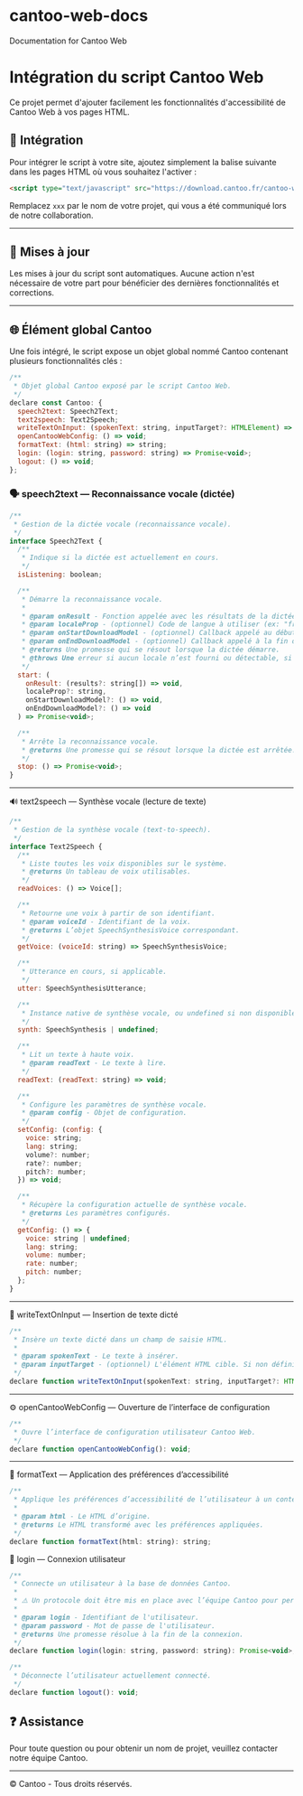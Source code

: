 # cantoo-web-docs
Documentation for Cantoo Web

# Intégration du script Cantoo Web

Ce projet permet d'ajouter facilement les fonctionnalités d'accessibilité de Cantoo Web à vos pages HTML.

## 🔧 Intégration

Pour intégrer le script à votre site, ajoutez simplement la balise suivante dans les pages HTML où vous souhaitez l'activer :

```html
<script type="text/javascript" src="https://download.cantoo.fr/cantoo-web-xxx.js"></script>
```

Remplacez `xxx` par le nom de votre projet, qui vous a été communiqué lors de notre collaboration.

---

## 🔄 Mises à jour

Les mises à jour du script sont automatiques. Aucune action n'est nécessaire de votre part pour bénéficier des dernières fonctionnalités et corrections.

---

## 🌐 Élément global Cantoo

Une fois intégré, le script expose un objet global nommé Cantoo contenant plusieurs fonctionnalités clés :

```js
/**
 * Objet global Cantoo exposé par le script Cantoo Web.
 */
declare const Cantoo: {
  speech2text: Speech2Text;
  text2speech: Text2Speech;
  writeTextOnInput: (spokenText: string, inputTarget?: HTMLElement) => void;
  openCantooWebConfig: () => void;
  formatText: (html: string) => string;
  login: (login: string, password: string) => Promise<void>;
  logout: () => void;
};
```

### 🗣️ speech2text — Reconnaissance vocale (dictée)

```js
/**
 * Gestion de la dictée vocale (reconnaissance vocale).
 */
interface Speech2Text {
  /**
   * Indique si la dictée est actuellement en cours.
   */
  isListening: boolean;

  /**
   * Démarre la reconnaissance vocale.
   *
   * @param onResult - Fonction appelée avec les résultats de la dictée.
   * @param localeProp - (optionnel) Code de langue à utiliser (ex: "fr-FR"). Si non fourni, la langue est déduite automatiquement.
   * @param onStartDownloadModel - (optionnel) Callback appelé au début du téléchargement d’un modèle vocal si nécessaire.
   * @param onEndDownloadModel - (optionnel) Callback appelé à la fin du téléchargement d’un modèle vocal.
   * @returns Une promesse qui se résout lorsque la dictée démarre.
   * @throws Une erreur si aucun locale n’est fourni ou détectable, si la Speech API n’est pas disponible ou si les permissions sont refusées.
   */
  start: (
    onResult: (results?: string[]) => void,
    localeProp?: string,
    onStartDownloadModel?: () => void,
    onEndDownloadModel?: () => void
  ) => Promise<void>;

  /**
   * Arrête la reconnaissance vocale.
   * @returns Une promesse qui se résout lorsque la dictée est arrêtée.
   */
  stop: () => Promise<void>;
}
```

---

🔊 text2speech — Synthèse vocale (lecture de texte)

```js
/**
 * Gestion de la synthèse vocale (text-to-speech).
 */
interface Text2Speech {
  /**
   * Liste toutes les voix disponibles sur le système.
   * @returns Un tableau de voix utilisables.
   */
  readVoices: () => Voice[];

  /**
   * Retourne une voix à partir de son identifiant.
   * @param voiceId - Identifiant de la voix.
   * @returns L’objet SpeechSynthesisVoice correspondant.
   */
  getVoice: (voiceId: string) => SpeechSynthesisVoice;

  /**
   * Utterance en cours, si applicable.
   */
  utter: SpeechSynthesisUtterance;

  /**
   * Instance native de synthèse vocale, ou undefined si non disponible.
   */
  synth: SpeechSynthesis | undefined;

  /**
   * Lit un texte à haute voix.
   * @param readText - Le texte à lire.
   */
  readText: (readText: string) => void;

  /**
   * Configure les paramètres de synthèse vocale.
   * @param config - Objet de configuration.
   */
  setConfig: (config: {
    voice: string;
    lang: string;
    volume?: number;
    rate?: number;
    pitch?: number;
  }) => void;

  /**
   * Récupère la configuration actuelle de synthèse vocale.
   * @returns Les paramètres configurés.
   */
  getConfig: () => {
    voice: string | undefined;
    lang: string;
    volume: number;
    rate: number;
    pitch: number;
  };
}
```

---

🧠 writeTextOnInput — Insertion de texte dicté

```js
/**
 * Insère un texte dicté dans un champ de saisie HTML.
 * 
 * @param spokenText - Le texte à insérer.
 * @param inputTarget - (optionnel) L'élément HTML cible. Si non défini, le focus actuel est utilisé.
 */
declare function writeTextOnInput(spokenText: string, inputTarget?: HTMLElement): void;
```

---

⚙️ openCantooWebConfig — Ouverture de l’interface de configuration

```js
/**
 * Ouvre l’interface de configuration utilisateur Cantoo Web.
 */
declare function openCantooWebConfig(): void;
```

---

🎨 formatText — Application des préférences d’accessibilité

```js
/**
 * Applique les préférences d’accessibilité de l’utilisateur à un contenu HTML.
 *
 * @param html - Le HTML d’origine.
 * @returns Le HTML transformé avec les préférences appliquées.
 */
declare function formatText(html: string): string;
```

🔐 login — Connexion utilisateur

```js
/**
 * Connecte un utilisateur à la base de données Cantoo.
 *
 * ⚠️ Un protocole doit être mis en place avec l’équipe Cantoo pour permettre l’enregistrement.
 *
 * @param login - Identifiant de l'utilisateur.
 * @param password - Mot de passe de l'utilisateur.
 * @returns Une promesse résolue à la fin de la connexion.
 */
declare function login(login: string, password: string): Promise<void>;

/**
 * Déconnecte l’utilisateur actuellement connecté.
 */
declare function logout(): void;
```

## ❓ Assistance

Pour toute question ou pour obtenir un nom de projet, veuillez contacter notre équipe Cantoo.

---

© Cantoo - Tous droits réservés.
